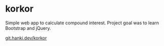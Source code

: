 # korkor

Simple web app to calculate compound interest. Project goal was to learn Bootstrap and jQuery.

[git.hanki.dev/korkor](https://git.hanki.dev/korkor)
